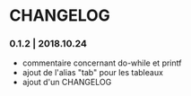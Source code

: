 # CHANGELOG

### 0.1.2 | 2018.10.24
- commentaire concernant do-while et printf
- ajout de l'alias "tab" pour les tableaux
- ajout d'un CHANGELOG